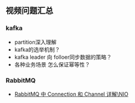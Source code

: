 视频问题汇总
------------
### kafka
* partition深入理解
* kafka的选举机制？
* kafka leader 向 folloer同步数据的策略？
* 各种业务场景 怎么保证幂等性？


### RabbitMQ
* [RabbitMQ 中 Connection 和 Channel 详解\NIO](https://www.cnblogs.com/eleven24/p/10326718.html)
